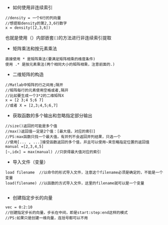 - 如何使用非连续索引 
```
//density = 一个6行的列向量
//想提取density的第2,3,6行数字
x = density([2,3,6])
```
也就是使用（）内部嵌套`[]`的方法进行非连续索引提取

- 矩阵乘法和按元素乘法
```
直接使用 * 是矩阵乘法(要满足矩阵相乘的维度条件)
使用 .* 是按元素乘法(两个相同大小的矩阵相乘，注意前面的.)
```

- 二维矩阵的构造
```
//Matlab中矩阵的行之间用;隔开
//矩阵每行的元素使用空格或者,隔开
//比如要生成一个3*2的二维矩阵X
x = [2 3;4 5;6 7]
//或者 X = [2,3;4,5;6,7]
```

- 获取函数的多个输出和忽略指定部分输出
```
//size()返回的可能是多个值
//max()返回值一定是2个值：[最大值，对应的索引]
//PS:max函数只找一个最大值，有并列不会返回并列结果，只选一个
//使用[... , ...]接受函数返回的多个值，并且可以使用~来忽略指定位置的返回值
manual =[2,3,4,5]
[~,idx] = max(manual) //只获得最大值对应的索引
```

- 导入文件（变量）
```
load filename  //以命令的形式导入文件，注意这个filename必须是确定的，不能是一个变量
load(filename) //以函数的方式导入文件，这里的filename就可以是一个变量


```

- 创建指定步长的向量
```
vec = 0:2:10
//创建指定步长的向量，步长在中间，即是start:step:end这样的模式
//PS:如果只是创建一维向量，连括号都可以不用
```

